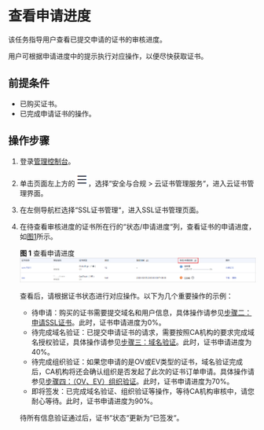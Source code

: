 # 查看申请进度<a name="ZH-CN_TOPIC_0000001216026325"></a>

该任务指导用户查看已提交申请的证书的审核进度。

用户可根据申请进度中的提示执行对应操作，以便尽快获取证书。

## 前提条件<a name="zh-cn_topic_0000001215857181_zh-cn_topic_0000001124519765_zh-cn_topic_0190120211_section17778633202516"></a>

-   已购买证书。
-   已完成申请证书的操作。

## 操作步骤<a name="zh-cn_topic_0000001215857181_zh-cn_topic_0000001124519765_zh-cn_topic_0190120211_section1419151375420"></a>

1.  登录[管理控制台](https://console.huaweicloud.com/)。
2.  单击页面左上方的![](figures/icon-servicelist.png)，选择“安全与合规  \>  云证书管理服务“，进入云证书管理界面。
3.  在左侧导航栏选择“SSL证书管理“，进入SSL证书管理页面。
4.  在待查看审核进度的证书所在行的“状态/申请进度“列，查看证书的申请进度，如[图1](#zh-cn_topic_0000001215857181_zh-cn_topic_0000001124519765_zh-cn_topic_0190120211_fig1612862619396)所示。

    **图 1**  查看申请进度<a name="zh-cn_topic_0000001215857181_zh-cn_topic_0000001124519765_zh-cn_topic_0190120211_fig1612862619396"></a>  
    ![](figures/查看申请进度.png "查看申请进度")

    查看后，请根据证书状态进行对应操作。以下为几个重要操作的示例：

    -   待申请：购买的证书需要提交域名和用户信息，具体操作请参见[步骤二：申请SSL证书](步骤二-申请SSL证书.md#ZH-CN_TOPIC_0000001216146273)。此时，证书申请进度为0%。
    -   待完成域名验证：已提交申请证书的请求，需要按照CA机构的要求完成域名授权验证，具体操作请参见[步骤三：域名验证](步骤三-域名验证.md#ZH-CN_TOPIC_0000001215904789)。此时，证书申请进度为40%。
    -   待完成组织验证：如果您申请的是OV或EV类型的证书，域名验证完成后，CA机构将还会确认组织是否发起了此次的证书订单申请。具体操作请参见[步骤四：（OV、EV）组织验证](步骤四-（OV-EV）组织验证.md#ZH-CN_TOPIC_0000001170266468)。此时，证书申请进度为70%。
    -   即将签发：已完成域名验证、组织验证等操作，等待CA机构审核中，请您耐心等待。此时，证书申请进度为90%。

    待所有信息验证通过后，证书“状态“更新为“已签发“。


